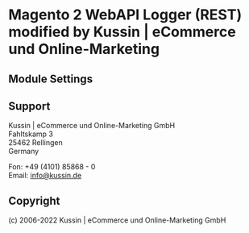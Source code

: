 # Magento 2 WebAPI Logger (REST) modified by Kussin | eCommerce und Online-Marketing

## Module Settings

## Support

Kussin | eCommerce und Online-Marketing GmbH<br>
Fahltskamp 3<br>
25462 Rellingen<br>
Germany

Fon: +49 (4101) 85868 - 0<br>
Email: info@kussin.de

## Copyright

(c) 2006-2022 Kussin | eCommerce und Online-Marketing GmbH